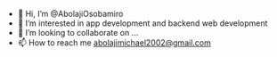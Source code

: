 - 👋 Hi, I’m @AbolajiOsobamiro
- 👀 I’m interested in app development and backend web development
- 💞️ I’m looking to collaborate on ...
- 📫 How to reach me abolajimichael2002@gmail.com

<!---
Abolajikingsley/Abolajikingsley is a ✨ special ✨ repository because its `README.md` (this file) appears on your GitHub profile.
You can click the Preview link to take a look at your changes.
--->
